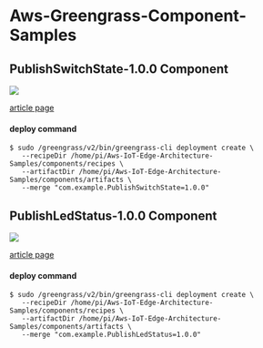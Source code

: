 # Aws-Greengrass-Component-Samples

## PublishSwitchState-1.0.0 Component
![](https://github.com/dsonoda/Aws-IoT-Edge-Architecture-Samples/blob/images/components/com.example.PublishSwitchState-1.0.0/architecture.png)

[article page](https://qiita.com/dsonoda/items/b2e6557f9bfa29ecee14)

#### deploy command  
```shell
$ sudo /greengrass/v2/bin/greengrass-cli deployment create \
   --recipeDir /home/pi/Aws-IoT-Edge-Architecture-Samples/components/recipes \
   --artifactDir /home/pi/Aws-IoT-Edge-Architecture-Samples/components/artifacts \
   --merge "com.example.PublishSwitchState=1.0.0"
```

## PublishLedStatus-1.0.0 Component
![](https://github.com/dsonoda/Aws-IoT-Edge-Architecture-Samples/blob/images/components/com.example.PublishLedStatus-1.0.0/architecture.png)

[article page](https://qiita.com/dsonoda/items/1c29497e2c8088296e88)

#### deploy command  
```shell
$ sudo /greengrass/v2/bin/greengrass-cli deployment create \
   --recipeDir /home/pi/Aws-IoT-Edge-Architecture-Samples/components/recipes \
   --artifactDir /home/pi/Aws-IoT-Edge-Architecture-Samples/components/artifacts \
   --merge "com.example.PublishLedStatus=1.0.0"
```
